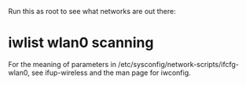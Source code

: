 Run this as root to see what networks are out there:

# iwlist wlan0 scanning

For the meaning of parameters in /etc/sysconfig/network-scripts/ifcfg-wlan0, see ifup-wireless and the man page for iwconfig.

